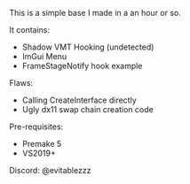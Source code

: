This is a simple base I made in a an hour or so.

It contains:
- Shadow VMT Hooking (undetected)
- ImGui Menu
- FrameStageNotify hook example

Flaws:
- Calling CreateInterface directly
- Ugly dx11 swap chain creation code

Pre-requisites:
- Premake 5
- VS2019+

Discord: @evitablezzz
